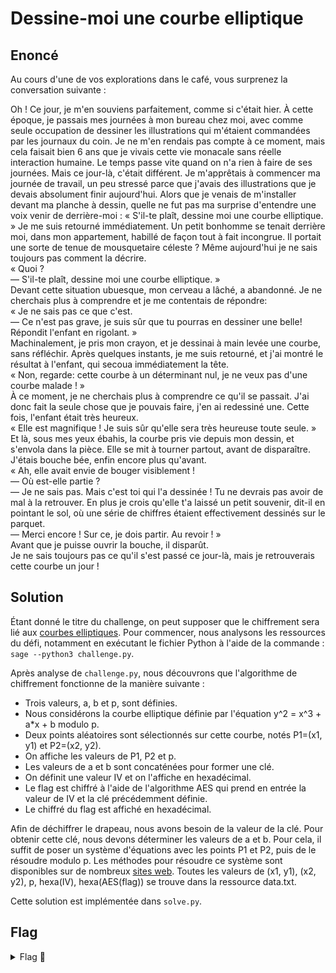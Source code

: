# Dessine-moi une courbe elliptique

## Enoncé

Au cours d'une de vos explorations dans le café, vous surprenez la conversation suivante :

Oh ! Ce jour, je m'en souviens parfaitement, comme si c'était hier. À cette époque, je passais mes journées à mon bureau chez moi, avec comme seule occupation de dessiner les illustrations qui m'étaient commandées par les journaux du coin. Je ne m'en rendais pas compte à ce moment, mais cela faisait bien 6 ans que je vivais cette vie monacale sans réelle interaction humaine. Le temps passe vite quand on n'a rien à faire de ses journées. Mais ce jour-là, c'était différent. Je m'apprêtais à commencer ma journée de travail, un peu stressé parce que j'avais des illustrations que je devais absolument finir aujourd'hui. Alors que je venais de m'installer devant ma planche à dessin, quelle ne fut pas ma surprise d'entendre une voix venir de derrière-moi :
« S'il-te plaît, dessine moi une courbe elliptique. »
Je me suis retourné immédiatement. Un petit bonhomme se tenait derrière moi, dans mon appartement, habillé de façon tout à fait incongrue. Il portait une sorte de tenue de mousquetaire céleste ? Même aujourd'hui je ne sais toujours pas comment la décrire.   
« Quoi ?   
— S'il-te plaît, dessine moi une courbe elliptique. »   
Devant cette situation ubuesque, mon cerveau a lâché, a abandonné. Je ne cherchais plus à comprendre et je me contentais de répondre:   
« Je ne sais pas ce que c'est.   
— Ce n'est pas grave, je suis sûr que tu pourras en dessiner une belle! Répondit l'enfant en rigolant. »   
Machinalement, je pris mon crayon, et je dessinai à main levée une courbe, sans réfléchir. Après quelques instants, je me suis retourné, et j'ai montré le résultat à l'enfant, qui secoua immédiatement la tête.   
« Non, regarde: cette courbe à un déterminant nul, je ne veux pas d'une courbe malade ! »   
À ce moment, je ne cherchais plus à comprendre ce qu'il se passait. J'ai donc fait la seule chose que je pouvais faire, j'en ai redessiné une. Cette fois, l'enfant était très heureux.   
« Elle est magnifique ! Je suis sûr qu'elle sera très heureuse toute seule. »   
Et là, sous mes yeux ébahis, la courbe pris vie depuis mon dessin, et s'envola dans la pièce. Elle se mit à tourner partout, avant de disparaître. J'étais bouche bée, enfin encore plus qu'avant.   
« Ah, elle avait envie de bouger visiblement !   
— Où est-elle partie ?   
— Je ne sais pas. Mais c'est toi qui l'a dessinée ! Tu ne devrais pas avoir de mal à la retrouver. En plus je crois qu'elle t'a laissé un petit souvenir, dit-il en pointant le sol, où une série de chiffres étaient effectivement dessinés sur le parquet.   
— Merci encore ! Sur ce, je dois partir. Au revoir ! »   
Avant que je puisse ouvrir la bouche, il disparût.   
Je ne sais toujours pas ce qu'il s'est passé ce jour-là, mais je retrouverais cette courbe un jour !   

## Solution

Étant donné le titre du challenge, on peut supposer que le chiffrement sera lié aux [courbes elliptiques](https://fr.wikipedia.org/wiki/Courbe_elliptique). Pour commencer, nous analysons les ressources du défi, notamment en exécutant le fichier Python à l'aide de la commande : `sage --python3 challenge.py`.

Après analyse de `challenge.py`, nous découvrons que l'algorithme de chiffrement fonctionne de la manière suivante :   
- Trois valeurs, a, b et p, sont définies.   
- Nous considérons la courbe elliptique définie par l'équation y^2 = x^3 + a*x + b modulo p.   
- Deux points aléatoires sont sélectionnés sur cette courbe, notés P1=(x1, y1) et P2=(x2, y2).   
- On affiche les valeurs de P1, P2 et p.   
- Les valeurs de a et b sont concaténées pour former une clé.   
- On définit une valeur IV et on l'affiche en hexadécimal.
- Le flag est chiffré à l'aide de l'algorithme AES qui prend en entrée la valeur de IV et la clé précédemment définie.   
- Le chiffré du flag est affiché en hexadécimal.   

Afin de déchiffrer le drapeau, nous avons besoin de la valeur de la clé. Pour obtenir cette clé, nous devons déterminer les valeurs de a et b. Pour cela, il suffit de poser un système d'équations avec les points P1 et P2, puis de le résoudre modulo p. Les méthodes pour résoudre ce système sont disponibles sur de nombreux [sites web](https://crypto.stackexchange.com/questions/97811/find-elliptic-curve-parameters-a-and-b-given-two-points-on-the-curve). Toutes les valeurs de (x1, y1), (x2, y2), p, hexa(IV), hexa(AES(flag)) se trouve dans la ressource data.txt.

Cette solution est implémentée dans `solve.py`.

## Flag

<details>
<summary> Flag 🚩</summary>

```
404CTF{70u735_l35_gr4nd35_p3r50nn3s_0nt_d_@b0rd_373_d35_3nf4n7s}
```